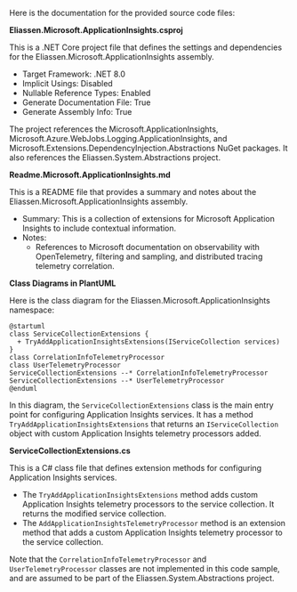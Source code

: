 Here is the documentation for the provided source code files:

**Eliassen.Microsoft.ApplicationInsights.csproj**

This is a .NET Core project file that defines the settings and dependencies for the Eliassen.Microsoft.ApplicationInsights assembly.

* Target Framework: .NET 8.0
* Implicit Usings: Disabled
* Nullable Reference Types: Enabled
* Generate Documentation File: True
* Generate Assembly Info: True

The project references the Microsoft.ApplicationInsights, Microsoft.Azure.WebJobs.Logging.ApplicationInsights, and Microsoft.Extensions.DependencyInjection.Abstractions NuGet packages. It also references the Eliassen.System.Abstractions project.

**Readme.Microsoft.ApplicationInsights.md**

This is a README file that provides a summary and notes about the Eliassen.Microsoft.ApplicationInsights assembly.

* Summary: This is a collection of extensions for Microsoft Application Insights to include contextual information.
* Notes:
	+ References to Microsoft documentation on observability with OpenTelemetry, filtering and sampling, and distributed tracing telemetry correlation.

**Class Diagrams in PlantUML**

Here is the class diagram for the Eliassen.Microsoft.ApplicationInsights namespace:
```plantuml
@startuml
class ServiceCollectionExtensions {
  + TryAddApplicationInsightsExtensions(IServiceCollection services)
}
class CorrelationInfoTelemetryProcessor
class UserTelemetryProcessor
ServiceCollectionExtensions --* CorrelationInfoTelemetryProcessor
ServiceCollectionExtensions --* UserTelemetryProcessor
@enduml
```
In this diagram, the `ServiceCollectionExtensions` class is the main entry point for configuring Application Insights services. It has a method `TryAddApplicationInsightsExtensions` that returns an `IServiceCollection` object with custom Application Insights telemetry processors added.

**ServiceCollectionExtensions.cs**

This is a C# class file that defines extension methods for configuring Application Insights services.

* The `TryAddApplicationInsightsExtensions` method adds custom Application Insights telemetry processors to the service collection. It returns the modified service collection.
* The `AddApplicationInsightsTelemetryProcessor` method is an extension method that adds a custom Application Insights telemetry processor to the service collection.

Note that the `CorrelationInfoTelemetryProcessor` and `UserTelemetryProcessor` classes are not implemented in this code sample, and are assumed to be part of the Eliassen.System.Abstractions project.